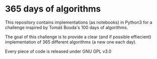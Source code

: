 # 365 days of algorithms

This repository contains implementations (as notebooks) in Python3 for a challenge inspired by Tomáš Bouda's 100 days of algorithms.

The goal of this challenge is to provide a clear (and if possible effiecient) implementation of 365 different algorithms (a new one each day).

Every piece of code is released under GNU GPL v3.0
